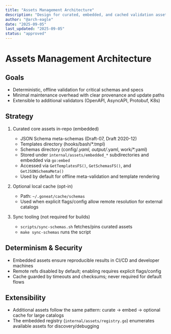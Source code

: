 ```yaml
---
title: "Assets Management Architecture"
description: "Design for curated, embedded, and cached validation assets"
author: "@arch-eagle"
date: "2025-09-05"
last_updated: "2025-09-05"
status: "approved"
---
```


# Assets Management Architecture

## Goals

- Deterministic, offline validation for critical schemas and specs
- Minimal maintenance overhead with clear provenance and update paths
- Extensible to additional validators (OpenAPI, AsyncAPI, Protobuf, K8s)

## Strategy

1. Curated core assets in-repo (embedded)
   - JSON Schema meta-schemas (Draft-07, Draft 2020-12)
   - Templates directory (hooks/bash/*.tmpl)
   - Schemas directory (config/*.yaml, output/*.yaml, work/*.yaml)
   - Stored under `internal/assets/embedded_*` subdirectories and embedded via `go:embed`
   - Accessed via `GetTemplatesFS()`, `GetSchemasFS()`, and `GetJSONSchemaMeta()`
   - Used by default for offline meta-validation and template rendering

2. Optional local cache (opt-in)
   - Path: `~/.goneat/cache/schemas`
   - Used when explicit flags/config allow remote resolution for external catalogs

3. Sync tooling (not required for builds)
   - `scripts/sync-schemas.sh` fetches/pins curated assets
   - `make sync-schemas` runs the script

## Determinism & Security

- Embedded assets ensure reproducible results in CI/CD and developer machines
- Remote refs disabled by default; enabling requires explicit flags/config
- Cache guarded by timeouts and checksums; never required for default flows

## Extensibility

- Additional assets follow the same pattern: curate → embed → optional cache for large catalogs
- The embedded registry (`internal/assets/registry.go`) enumerates available assets for discovery/debugging

